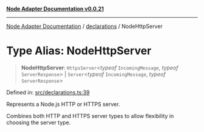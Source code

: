 [**Node Adapter Documentation v0.0.21**](../../README.md)

***

[Node Adapter Documentation](../../modules.md) / [declarations](../README.md) / NodeHttpServer

# Type Alias: NodeHttpServer

> **NodeHttpServer**: `HttpsServer`\<*typeof* `IncomingMessage`, *typeof* `ServerResponse`\> \| `Server`\<*typeof* `IncomingMessage`, *typeof* `ServerResponse`\>

Defined in: [src/declarations.ts:39](https://github.com/stonemjs/node-http-adapter/blob/b3024c4319ed00f9eb0215cf9f549bf3e7da590d/src/declarations.ts#L39)

Represents a Node.js HTTP or HTTPS server.

Combines both HTTP and HTTPS server types to allow flexibility in choosing the server type.
